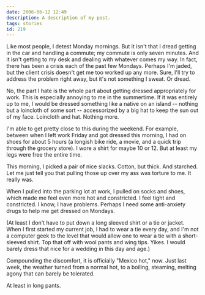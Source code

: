 ```yaml
---
date: 2006-06-12 12:49
description: A description of my post.
tags: stories
id: 219
---
```

Like most people, I detest Monday mornings.  But it isn't that I dread getting in the car and handling a commute;  my commute is only seven minutes.  And it isn't getting to my desk and dealing with whatever comes my way.  In fact, there has been a crisis each of the past few Mondays.  Perhaps I'm jaded, but the client crisis doesn't get me too worked up any more.  Sure, I'll try to address the problem right away, but it's not something I sweat.  Or dread.

No, the part I hate is the whole part about getting dressed appropriately for work.  This is especially annoying to me in the summertime.  If it was entirely up to me, I would be dressed something like a native on an island -- nothing but a loincloth of some sort -- accessorized by a big hat to keep the sun out of my face.  Loincloth and hat.  Nothing more.
<!--more-->
I'm able to get pretty close to this during the weekend.  For example, between when I left work Friday and got dressed this morning, I had on shoes for about 5 hours (a longish bike ride, a movie, and a quick trip through the grocery store).  I wore a shirt for maybe 10 or 12.  But at least my legs were free the entire time.

This morning, I picked a pair of nice slacks.  Cotton, but thick.  And starched.  Let me just tell you that pulling those up over my ass was torture to me.  It really was.

When I pulled into the parking lot at work, I pulled on socks and shoes, which made me feel even more hot and constricted.  I feel tight and constricted.  I know, I have problems.  Perhaps I need some anti-anxiety drugs to help me get dressed on Mondays.

(At least I don't have to put down a long sleeved shirt or a tie or jacket.  When I first started my current job, I had to wear a tie every day, and I'm not a computer geek to the level that would allow one to wear a tie with a short-sleeved shirt.  Top that off with wool pants and wing tips.  Yikes.  I would barely dress that nice for a wedding in this day and age.)

Compounding the discomfort, it is officially "Mexico hot," now.  Just last week, the weather turned from a normal hot, to a boiling, steaming, melting agony that can barely be tolerated.  

At least in long pants.
